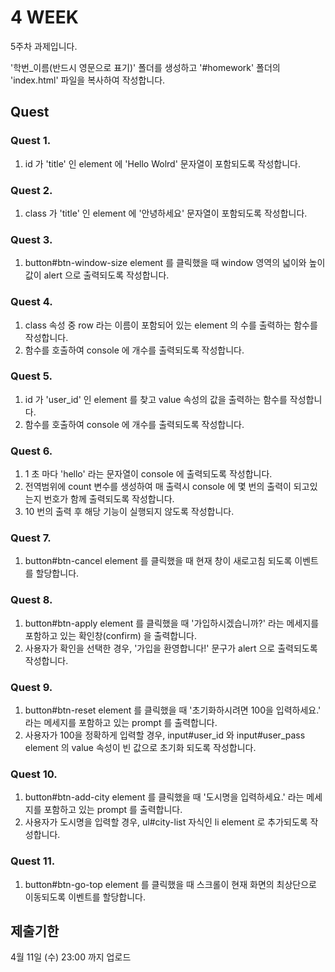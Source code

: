 # 4 WEEK

5주차 과제입니다.

'학번_이름(반드시 영문으로 표기)' 폴더를 생성하고 '#homework' 폴더의 'index.html' 파일을 복사하여 작성합니다.

## Quest

### Quest 1.
1. id 가 'title' 인 element 에 'Hello Wolrd' 문자열이 포함되도록 작성합니다.

### Quest 2.
1. class 가 'title' 인 element 에 '안녕하세요' 문자열이 포함되도록 작성합니다.

### Quest 3.
1. button#btn-window-size element 를 클릭했을 때 window 영역의 넓이와 높이값이 alert 으로 출력되도록 작성합니다.

### Quest 4.
1. class 속성 중 row 라는 이름이 포함되어 있는 element 의 수를 출력하는 함수를 작성합니다.
2. 함수를 호출하여 console 에 개수를 출력되도록 작성합니다.

### Quest 5.
1. id 가 'user_id' 인 element 를 찾고 value 속성의 값을 출력하는 함수를 작성합니다.
2. 함수를 호출하여 console 에 개수를 출력되도록 작성합니다.

### Quest 6.
1. 1 초 마다 'hello' 라는 문자열이 console 에 출력되도록 작성합니다.
2. 전역범위에 count 변수를 생성하여 매 출력시 console 에 몇 번의 출력이 되고있는지 번호가 함께 출력되도록 작성합니다.
3. 10 번의 출력 후 해당 기능이 실행되지 않도록 작성합니다.

### Quest 7.
1. button#btn-cancel element 를 클릭했을 때 현재 창이 새로고침 되도록 이벤트를 할당합니다.

### Quest 8.
1. button#btn-apply element 를 클릭했을 때 '가입하시겠습니까?' 라는 메세지를 포함하고 있는 확인창(confirm) 을 출력합니다.
2. 사용자가 확인을 선택한 경우, '가입을 환영합니다!' 문구가 alert 으로 출력되도록 작성합니다.

### Quest 9.
1. button#btn-reset element 를 클릭했을 때 '초기화하시려면 100을 입력하세요.' 라는 메세지를 포함하고 있는 prompt 를 출력합니다.
2. 사용자가 100을 정확하게 입력할 경우, input#user_id 와 input#user_pass element 의 value 속성이 빈 값으로 초기화 되도록 작성합니다.

### Quest 10.
1. button#btn-add-city element 를 클릭했을 때 '도시명을 입력하세요.' 라는 메세지를 포함하고 있는 prompt 를 출력합니다.
2. 사용자가 도시명을 입력할 경우, ul#city-list 자식인 li element 로 추가되도록 작성합니다.

### Quest 11.
1. button#btn-go-top element 를 클릭했을 때 스크롤이 현재 화면의 최상단으로 이동되도록 이벤트를 할당합니다.

## 제출기한

4월 11일 (수) 23:00 까지 업로드